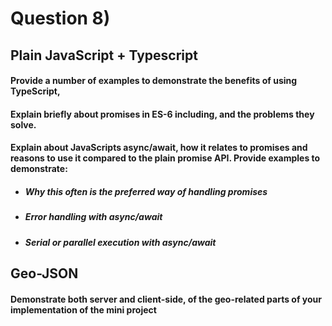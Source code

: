 # Question 8)
## Plain JavaScript + Typescript

#### Provide a number of examples to demonstrate the benefits of using TypeScript,
#### Explain briefly about promises in ES-6 including, and the problems they solve.

#### Explain about JavaScripts async/await, how it relates to promises and reasons to use it compared to the plain promise API. Provide examples to demonstrate:
- ##### Why this often is the preferred way of handling promises
- ##### Error handling with async/await
- ##### Serial or parallel execution with async/await

## Geo-JSON 
#### Demonstrate both server and client-side, of the geo-related parts of your implementation of the mini project
